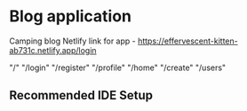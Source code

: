 # Blog application

Camping blog
Netlify link for app - https://effervescent-kitten-ab731c.netlify.app/login


"/"
"/login"
"/register"
"/profile"
"/home"
"/create"
"/users"




## Recommended IDE Setup
